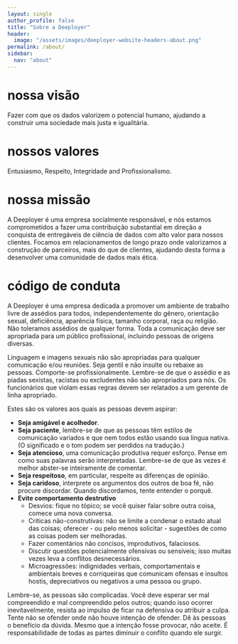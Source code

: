 ```yaml
---
layout: single
author_profile: false
title: "Sobre a Deeployer"
header:
  image: "/assets/images/deeployer-website-headers-about.png"
permalink: /about/
sidebar:
  nav: "about"
---
```

# nossa visão

Fazer com que os dados valorizem o potencial humano, ajudando a construir uma sociedade mais justa e igualitária.

# nossos valores

Entusiasmo, Respeito, Integridade and Profissionalismo.

# nossa missão

A Deeployer é uma empresa socialmente responsável, e nós estamos comprometidos a fazer uma contribuição substantial em direção a conquista de entregáveis de ciência de dados com alto valor para nossos clientes. Focamos em relacionamentos de longo prazo onde valorizamos a construção de parceiros, mais do que de clientes, ajudando desta forma a desenvolver uma comunidade de dados mais ética.

# código de conduta

A Deeployer é uma empresa dedicada a promover um ambiente de trabalho livre de assédios para todos, independentemente do gênero, orientação sexual, deficiência, aparência física, tamanho corporal, raça ou religião. Não toleramos assédios de qualquer forma. Toda a comunicação deve ser apropriada para um público profissional, incluindo pessoas de origens diversas.

Linguagem e imagens sexuais não são apropriadas para qualquer comunicação e/ou reuniões. Seja gentil e não insulte ou rebaixe as pessoas. Comporte-se profissionalmente. Lembre-se de que o assédio e as piadas sexistas, racistas ou excludentes não são apropriados para nós. Os funcionários que violam essas regras devem ser relatados a um gerente de linha apropriado.

Estes são os valores aos quais as pessoas devem aspirar:

- **Seja amigável e acolhedor**.
- **Seja paciente**, lembre-se de que as pessoas têm estilos de comunicação variados e que nem todos estão usando sua língua nativa. (O significado e o tom podem ser perdidos na tradução.)
- **Seja atencioso**, uma comunicação produtiva requer esforço. Pense em como suas palavras serão interpretadas. Lembre-se de que às vezes é melhor abster-se inteiramente de comentar.
- **Seja respeitoso**, em particular, respeite as diferenças de opinião.
- **Seja caridoso**, interprete os argumentos dos outros de boa fé, não procure discordar. Quando discordamos, tente entender o porquê.
- **Evite comportamento destrutivo**
    - Desvios: fique no tópico; se você quiser falar sobre outra coisa, comece uma nova conversa.
    - Críticas não-construtivas: não se limite a condenar o estado atual das coisas; oferecer - ou pelo menos solicitar - sugestões de como as coisas podem ser melhoradas.
    - Fazer comentários não concisos, improdutivos, falaciosos.
    - Discutir questões potencialmente ofensivas ou sensíveis; isso muitas vezes leva a conflitos desnecessários.
    - Microagressões: indignidades verbais, comportamentais e ambientais breves e corriqueiras que comunicam ofensas e insultos hostis, depreciativos ou negativos a uma pessoa ou grupo.

Lembre-se, as pessoas são complicadas. Você deve esperar ser mal compreendido e mal compreendido pelos outros; quando isso ocorrer inevitavelmente, resista ao impulso de ficar na defensiva ou atribuir a culpa. Tente não se ofender onde não houve intenção de ofender. Dê às pessoas o benefício da dúvida. Mesmo que a intenção fosse provocar, não aceite. É responsabilidade de todas as partes diminuir o conflito quando ele surgir.

